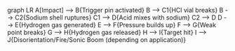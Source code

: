 graph LR
A[Impact] --> B{Trigger pin activated}
B --> C1{HCl vial breaks}
B --> C2{Sodium shell ruptures}
C1 --> D{Acid mixes with sodium}
C2 --> D
D --> E{Hydrogen gas generated}
E --> F{Pressure builds up}
F --> G{Weak point breaks}
G --> H{Hydrogen gas released}
H --> I{Target hit}
I --> J{Disorientation/Fire/Sonic Boom (depending on application)}

